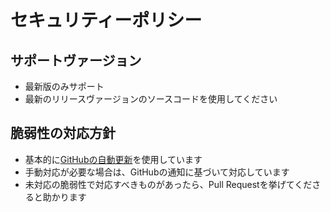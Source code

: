 # セキュリティーポリシー

## サポートヴァージョン

- 最新版のみサポート
- 最新のリリースヴァージョンのソースコードを使用してください

## 脆弱性の対応方針

- 基本的に[GitHubの自動更新](https://help.github.com/ja/github/managing-security-vulnerabilities/configuring-automated-security-updates)を使用しています
- 手動対応が必要な場合は、GitHubの通知に基づいて対応しています
- 未対応の脆弱性で対応すべきものがあったら、Pull Requestを挙げてくださると助かります